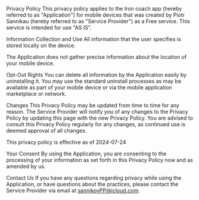 Privacy Policy
This privacy policy applies to the Iron coach app (hereby referred to as "Application") for mobile devices that was created by Piotr Sannikau (hereby referred to as "Service Provider") as a Free service. This service is intended for use "AS IS".

Information Collection and Use
All information that the user specifies is stored locally on the device.

The Application does not gather precise information about the location of your mobile device.

Opt-Out Rights
You can delete all information by the Application easily by uninstalling it. You may use the standard uninstall processes as may be available as part of your mobile device or via the mobile application marketplace or network.

Changes
This Privacy Policy may be updated from time to time for any reason. The Service Provider will notify you of any changes to the Privacy Policy by updating this page with the new Privacy Policy. You are advised to consult this Privacy Policy regularly for any changes, as continued use is deemed approval of all changes.

This privacy policy is effective as of 2024-07-24

Your Consent
By using the Application, you are consenting to the processing of your information as set forth in this Privacy Policy now and as amended by us.

Contact Us
If you have any questions regarding privacy while using the Application, or have questions about the practices, please contact the Service Provider via email at sannikovPP@icloud.com.

